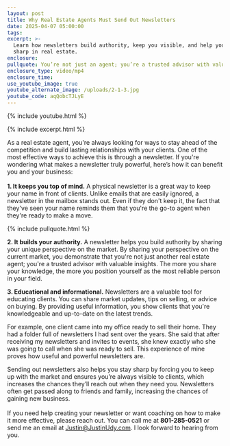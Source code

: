 ```yaml
---
layout: post
title: Why Real Estate Agents Must Send Out Newsletters
date: 2025-04-07 05:00:00
tags:
excerpt: >-
  Learn how newsletters build authority, keep you visible, and help you stay
  sharp in real estate.
enclosure:
pullquote: You’re not just an agent; you’re a trusted advisor with valuable insights.
enclosure_type: video/mp4
enclosure_time:
use_youtube_image: true
youtube_alternate_image: /uploads/2-1-3.jpg
youtube_code: aqQobcTJLyE
---
```

{% include youtube.html %}

{% include excerpt.html %}

As a real estate agent, you're always looking for ways to stay ahead of the competition and build lasting relationships with your clients. One of the most effective ways to achieve this is through a newsletter. If you're wondering what makes a newsletter truly powerful, here’s how it can benefit you and your business:<br><br>**1\. It keeps you top of mind.** A physical newsletter is a great way to keep your name in front of clients. Unlike emails that are easily ignored, a newsletter in the mailbox stands out. Even if they don't keep it, the fact that they've seen your name reminds them that you're the go-to agent when they're ready to make a move.

{% include pullquote.html %}

**2\. It builds your authority.** A newsletter helps you build authority by sharing your unique perspective on the market. By sharing your perspective on the current market, you demonstrate that you're not just another real estate agent; you're a trusted advisor with valuable insights. The more you share your knowledge, the more you position yourself as the most reliable person in your field.

**3\. Educational and informational.** Newsletters are a valuable tool for educating clients. You can share market updates, tips on selling, or advice on buying. By providing useful information, you show clients that you're knowledgeable and up-to-date on the latest trends.

For example, one client came into my office ready to sell their home. They had a folder full of newsletters I had sent over the years. She said that after receiving my newsletters and invites to events, she knew exactly who she was going to call when she was ready to sell. This experience of mine proves how useful and powerful newsletters are.

Sending out newsletters also helps you stay sharp by forcing you to keep up with the market and ensures you’re always visible to clients, which increases the chances they’ll reach out when they need you. Newsletters often get passed along to friends and family, increasing the chances of gaining new business.<br><br>If you need help creating your newsletter or want coaching on how to make it more effective, please reach out. You can call me at **801-285-0521** or send me an email at [Justin@JustinUdy.com](mailto:Justin@JustinUdy.com). I look forward to hearing from you.